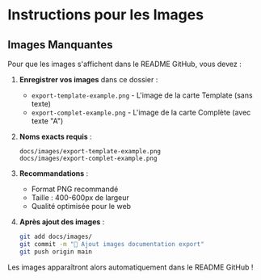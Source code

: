 # Instructions pour les Images

## Images Manquantes

Pour que les images s'affichent dans le README GitHub, vous devez :

1. **Enregistrer vos images** dans ce dossier :
   - `export-template-example.png` - L'image de la carte Template (sans texte)
   - `export-complet-example.png` - L'image de la carte Complète (avec texte "A")

2. **Noms exacts requis** :
   ```
   docs/images/export-template-example.png
   docs/images/export-complet-example.png
   ```

3. **Recommandations** :
   - Format PNG recommandé
   - Taille : 400-600px de largeur
   - Qualité optimisée pour le web

4. **Après ajout des images** :
   ```bash
   git add docs/images/
   git commit -m "📸 Ajout images documentation export"
   git push origin main
   ```

Les images apparaîtront alors automatiquement dans le README GitHub !
